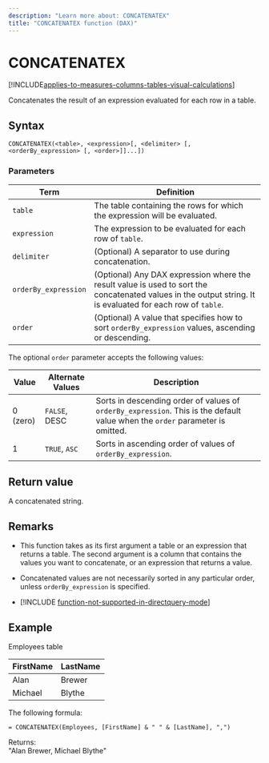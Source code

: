 ```yaml
---
description: "Learn more about: CONCATENATEX"
title: "CONCATENATEX function (DAX)"
---
```

# CONCATENATEX

[!INCLUDE[applies-to-measures-columns-tables-visual-calculations](includes/applies-to-measures-columns-tables-visual-calculations.md)]
  
Concatenates the result of an expression evaluated for each row in a table.  
  
## Syntax  
  
```dax
CONCATENATEX(<table>, <expression>[, <delimiter> [, <orderBy_expression> [, <order>]]...])  
```
  
### Parameters  
  
|Term|Definition|  
|-----|-----|  
|`table`|The table containing the rows for which the expression will be evaluated.|  
|`expression`|The expression to be evaluated for each row of `table`.|  
|`delimiter`|(Optional) A separator to use during concatenation.|  
|`orderBy_expression`|(Optional) Any DAX expression where the result value is used to sort the concatenated values in the output string. It is evaluated for each row of `table`.|
|`order`|(Optional) A value that specifies how to sort `orderBy_expression` values, ascending or descending.|

The optional `order` parameter accepts the following values:

|Value|Alternate Values|Description|
|-----|-----|-----|
|0 (zero)|`FALSE`, DESC|Sorts in descending order of values of `orderBy_expression`. This is the default value when the `order` parameter is omitted.|
|1|`TRUE`, `ASC`|Sorts in ascending order of values of `orderBy_expression`.|

## Return value

A concatenated string.
  
## Remarks

- This function takes as its first argument a table or an expression that returns a table. The second argument is a column that contains the values you want to concatenate, or an expression that returns a value.  

- Concatenated values are not necessarily sorted in any particular order, unless `orderBy_expression` is specified.

- [!INCLUDE [function-not-supported-in-directquery-mode](includes/function-not-supported-in-directquery-mode.md)]

## Example

Employees table  
  
|FirstName|LastName|  
|-------------|------------|  
|Alan|Brewer|  
|Michael|Blythe|  

The following formula:  

```dax
= CONCATENATEX(Employees, [FirstName] & " " & [LastName], ",")  
```
  
Returns:  
"Alan Brewer, Michael Blythe"  
